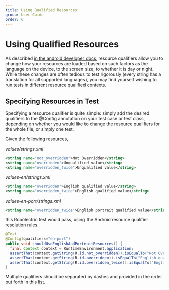 ```yaml
---
title: Using Qualified Resources
group: User Guide
order: 6
---
```


# Using Qualified Resources

As described [in the android developer docs](http://developer.android.com/guide/topics/resources/providing-resources.html#AlternativeResources), resource qualifiers allow you to change how your resources are loaded based on such factors as the language on the device, to the screen size, to whether it is day or night.  While these changes are often tedious to test rigorously (every string has a translation for all supported languages), you may find yourself wishing to run tests in different resource qualified contexts.

## Specifying Resources in Test

Specifying a resource qualifier is quite simple: simply add the desired qualifiers to the @Config annotation on your test case or test class, depending on whether you would like to change the resource qualifiers for the whole file, or simply one test.

Given the following resources,

*values/strings.xml*

```xml
<string name="not_overridden">Not Overridden</string>
<string name="overridden">Unqualified value</string>
<string name="overridden_twice">Unqualified value</string>
```

*values-en/strings.xml*

```xml
<string name="overridden">English qualified value</string>
<string name="overridden_twice">English qualified value</string>
```

*values-en-port/strings.xml*

```xml
<string name="overridden_twice">English portrait qualified value</string>
```

this Robolectric test would pass, using the Android resource qualifier resolution rules.


```java
@Test
@Config(qualifiers="en-port")
public void shouldUseEnglishAndPortraitResources() {
  final Context context = RuntimeEnvironment.application;
  assertThat(context.getString(R.id.not_overridden)).isEqualTo("Not Overridden");
  assertThat(context.getString(R.id.overridden)).isEqualTo("English qualified value");
  assertThat(context.getString(R.id.overridden_twice)).isEqualTo("English portrait qualified value");
}
```

Multiple qualifiers should be separated by dashes and provided in the order put forth in [this list](http://developer.android.com/guide/topics/resources/providing-resources.html#table2).
